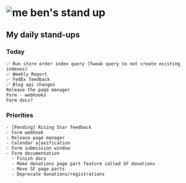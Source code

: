 # ![me](https://avatars2.githubusercontent.com/u/5232044?s=50&v=4) ben's stand up

## My daily stand-ups
 
### Today
   
    ✅ Run store order index query (Tweak query to not create existing indexes)
    ✅ Weekly Report
    ✅ FedEx feedback
    ✅ Blog api changes
    Release the page manager
    Form - webhooks
    Form docs?

### Priorities
 
    - [Pending] Rising Star feedback
    - Form webhook
    - Release page manager
    - Calendar ajaxification
    - Form submission window
    - Form documentation
      - Finish docs
      - Make donations page part feature called SF donations
      - Move SF page parts
      - Deprecate donations/registrations
      
